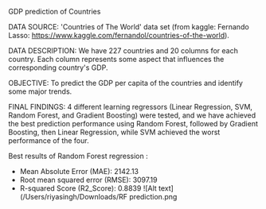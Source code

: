 GDP prediction of Countries

DATA SOURCE: 'Countries of The World' data set (from kaggle: Fernando Lasso: https://www.kaggle.com/fernandol/countries-of-the-world).

DATA DESCRIPTION: We have 227 countries and 20 columns for each country. Each column represents some aspect that influences the corresponding country's GDP. 

OBJECTIVE: To predict the GDP per capita of the countries and identify some major trends.

FINAL FINDINGS: 4 different learning regressors (Linear Regression, SVM, Random Forest, and Gradient Boosting) were tested, and we have achieved the best prediction performance using Random Forest, followed by Gradient Boosting, then Linear Regression, while SVM achieved the worst performance of the four.

Best results of Random Forest regression :
- Mean Absolute Error (MAE): 2142.13
- Root mean squared error (RMSE): 3097.19
- R-squared Score (R2_Score): 0.8839
![Alt text](/Users/riyasingh/Downloads/RF prediction.png
